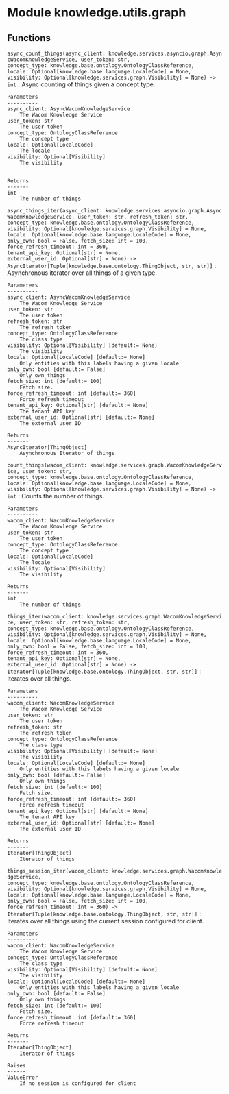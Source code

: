 Module knowledge.utils.graph
============================

Functions
---------

    
`async_count_things(async_client: knowledge.services.asyncio.graph.AsyncWacomKnowledgeService, user_token: str, concept_type: knowledge.base.ontology.OntologyClassReference, locale: Optional[knowledge.base.language.LocaleCode] = None, visibility: Optional[knowledge.services.graph.Visibility] = None) ‑> int`
:   Async counting of things given a concept type.
    
    Parameters
    ----------
    async_client: AsyncWacomKnowledgeService
        The Wacom Knowledge Service
    user_token: str
        The user token
    concept_type: OntologyClassReference
        The concept type
    locale: Optional[LocaleCode]
        The locale
    visibility: Optional[Visibility]
        The visibility
    
    
    Returns
    -------
    int
        The number of things

    
`async_things_iter(async_client: knowledge.services.asyncio.graph.AsyncWacomKnowledgeService, user_token: str, refresh_token: str, concept_type: knowledge.base.ontology.OntologyClassReference, visibility: Optional[knowledge.services.graph.Visibility] = None, locale: Optional[knowledge.base.language.LocaleCode] = None, only_own: bool = False, fetch_size: int = 100, force_refresh_timeout: int = 360, tenant_api_key: Optional[str] = None, external_user_id: Optional[str] = None) ‑> AsyncIterator[Tuple[knowledge.base.ontology.ThingObject, str, str]]`
:   Asynchronous iterator over all things of a given type.
    
    Parameters
    ----------
    async_client: AsyncWacomKnowledgeService
        The Wacom Knowledge Service
    user_token: str
        The user token
    refresh_token: str
        The refresh token
    concept_type: OntologyClassReference
        The class type
    visibility: Optional[Visibility] [default:= None]
        The visibility
    locale: Optional[LocaleCode] [default:= None]
        Only entities with this labels having a given locale
    only_own: bool [default:= False]
        Only own things
    fetch_size: int [default:= 100]
        Fetch size.
    force_refresh_timeout: int [default:= 360]
        Force refresh timeout
    tenant_api_key: Optional[str] [default:= None]
        The tenant API key
    external_user_id: Optional[str] [default:= None]
        The external user ID
    
    Returns
    -------
    AsyncIterator[ThingObject]
        Asynchronous Iterator of things

    
`count_things(wacom_client: knowledge.services.graph.WacomKnowledgeService, user_token: str, concept_type: knowledge.base.ontology.OntologyClassReference, locale: Optional[knowledge.base.language.LocaleCode] = None, visibility: Optional[knowledge.services.graph.Visibility] = None) ‑> int`
:   Counts the number of things.
    
    Parameters
    ----------
    wacom_client: WacomKnowledgeService
        The Wacom Knowledge Service
    user_token: str
        The user token
    concept_type: OntologyClassReference
        The concept type
    locale: Optional[LocaleCode]
        The locale
    visibility: Optional[Visibility]
        The visibility
    
    Returns
    -------
    int
        The number of things

    
`things_iter(wacom_client: knowledge.services.graph.WacomKnowledgeService, user_token: str, refresh_token: str, concept_type: knowledge.base.ontology.OntologyClassReference, visibility: Optional[knowledge.services.graph.Visibility] = None, locale: Optional[knowledge.base.language.LocaleCode] = None, only_own: bool = False, fetch_size: int = 100, force_refresh_timeout: int = 360, tenant_api_key: Optional[str] = None, external_user_id: Optional[str] = None) ‑> Iterator[Tuple[knowledge.base.ontology.ThingObject, str, str]]`
:   Iterates over all things.
    
    Parameters
    ----------
    wacom_client: WacomKnowledgeService
        The Wacom Knowledge Service
    user_token: str
        The user token
    refresh_token: str
        The refresh token
    concept_type: OntologyClassReference
        The class type
    visibility: Optional[Visibility] [default:= None]
        The visibility
    locale: Optional[LocaleCode] [default:= None]
        Only entities with this labels having a given locale
    only_own: bool [default:= False]
        Only own things
    fetch_size: int [default:= 100]
        Fetch size.
    force_refresh_timeout: int [default:= 360]
        Force refresh timeout
    tenant_api_key: Optional[str] [default:= None]
        The tenant API key
    external_user_id: Optional[str] [default:= None]
        The external user ID
    
    Returns
    -------
    Iterator[ThingObject]
        Iterator of things

    
`things_session_iter(wacom_client: knowledge.services.graph.WacomKnowledgeService, concept_type: knowledge.base.ontology.OntologyClassReference, visibility: Optional[knowledge.services.graph.Visibility] = None, locale: Optional[knowledge.base.language.LocaleCode] = None, only_own: bool = False, fetch_size: int = 100, force_refresh_timeout: int = 360) ‑> Iterator[Tuple[knowledge.base.ontology.ThingObject, str, str]]`
:   Iterates over all things using the current session configured for client.
    
    Parameters
    ----------
    wacom_client: WacomKnowledgeService
        The Wacom Knowledge Service
    concept_type: OntologyClassReference
        The class type
    visibility: Optional[Visibility] [default:= None]
        The visibility
    locale: Optional[LocaleCode] [default:= None]
        Only entities with this labels having a given locale
    only_own: bool [default:= False]
        Only own things
    fetch_size: int [default:= 100]
        Fetch size.
    force_refresh_timeout: int [default:= 360]
        Force refresh timeout
    
    Returns
    -------
    Iterator[ThingObject]
        Iterator of things
    
    Raises
    ------
    ValueError
        If no session is configured for client